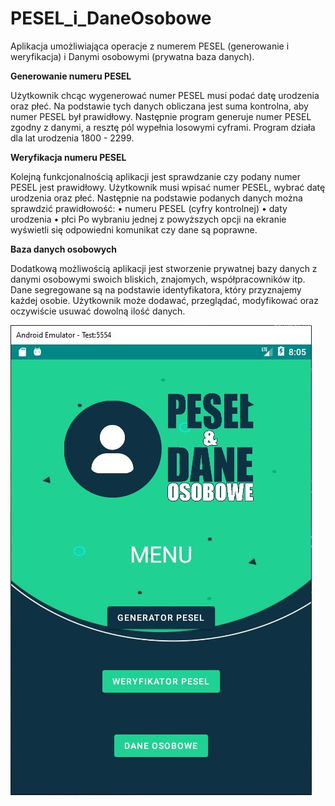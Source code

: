 # PESEL_i_DaneOsobowe
Aplikacja umożliwiająca operacje z numerem PESEL (generowanie i weryfikacja) i Danymi osobowymi (prywatna baza danych).

<b>Generowanie numeru PESEL</b>

Użytkownik chcąc wygenerować numer PESEL musi podać datę urodzenia oraz płeć. 
Na podstawie tych danych obliczana jest suma kontrolna, aby numer PESEL był prawidłowy.
Następnie program generuje numer PESEL zgodny z danymi, a resztę pól wypełnia losowymi cyframi. Program działa dla lat urodzenia 1800 - 2299.

<b>Weryfikacja numeru PESEL</b>

Kolejną funkcjonalnością aplikacji jest sprawdzanie czy podany numer PESEL jest prawidłowy. Użytkownik musi wpisać numer PESEL, wybrać datę urodzenia oraz płeć.
Następnie na podstawie podanych danych można sprawdzić prawidłowość:
• numeru PESEL (cyfry kontrolnej)
• daty urodzenia
• płci
Po wybraniu jednej z powyższych opcji na ekranie wyświetli się odpowiedni komunikat czy dane są poprawne.

<b>Baza danych osobowych</b>

Dodatkową możliwością aplikacji jest stworzenie prywatnej bazy danych z danymi osobowymi swoich bliskich, znajomych, współpracowników itp. Dane segregowane są na podstawie identyfikatora, który przyznajemy każdej osobie. Użytkownik może dodawać, przeglądać, modyfikować oraz oczywiście usuwać dowolną ilość danych.

![alt text](https://github.com/jakuub33/PESEL_i_DaneOsobowe/blob/main/main_menu.jpg)
